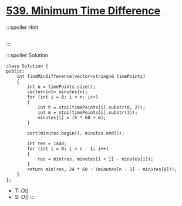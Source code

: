 # [539. Minimum Time Difference](https://leetcode.com/problems/minimum-time-difference/description)

:::spoiler Hint
```cpp=

```
:::

:::spoiler Solution
```cpp=
class Solution {
public:
    int findMinDifference(vector<string>& timePoints)
    {
        int n = timePoints.size();
        vector<int> minutes(n);
        for (int i = 0; i < n; i++)
        {
            int h = stoi(timePoints[i].substr(0, 2));
            int m = stoi(timePoints[i].substr(3));
            minutes[i] = (h * 60 + m);
        }

        sort(minutes.begin(), minutes.end());

        int res = 1440;
        for (int i = 0; i < n - 1; i++)
        {
            res = min(res, minutes[i + 1] - minutes[i]);
        }
        return min(res, 24 * 60 - (minutes[n - 1] - minutes[0]));
    }
};
```
- T: $O()$
- S: $O()$
:::
